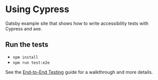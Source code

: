 # Using Cypress

Gatsby example site that shows how to write accessibility tests with Cypress and axe.

## Run the tests

- `npm install`
- `npm run test:e2e`

See the [End-to-End Testing](https://www.gatsbyjs.com/docs/how-to/testing/end-to-end-testing/) guide for a walkthrough and more details.
